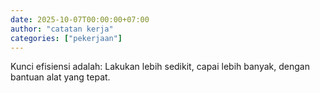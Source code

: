 ```yaml
---
date: 2025-10-07T00:00:00+07:00
author: "catatan kerja"
categories: ["pekerjaan"]
---
```


Kunci efisiensi adalah: Lakukan lebih sedikit, capai lebih banyak, dengan bantuan alat yang tepat.